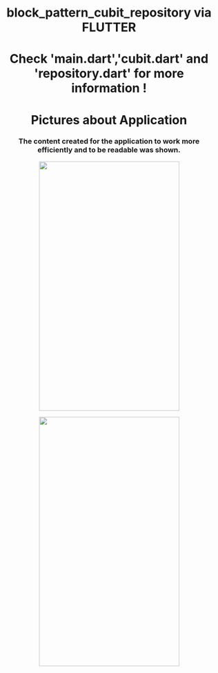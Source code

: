 <h1 align="center">block_pattern_cubit_repository via FLUTTER</h1> 
<h1 align="center">Check 'main.dart','cubit.dart' and 'repository.dart' for more information ! </h1> 
<h1 align="center">Pictures about Application</h1> 
<h3 align="center">The content created for the application to work more efficiently and to be readable was shown.
</h3> 

<p align="center">
  <img src="" width="325" height="578" />

<p align="center">
  <img src="" width="325" height="578" />

